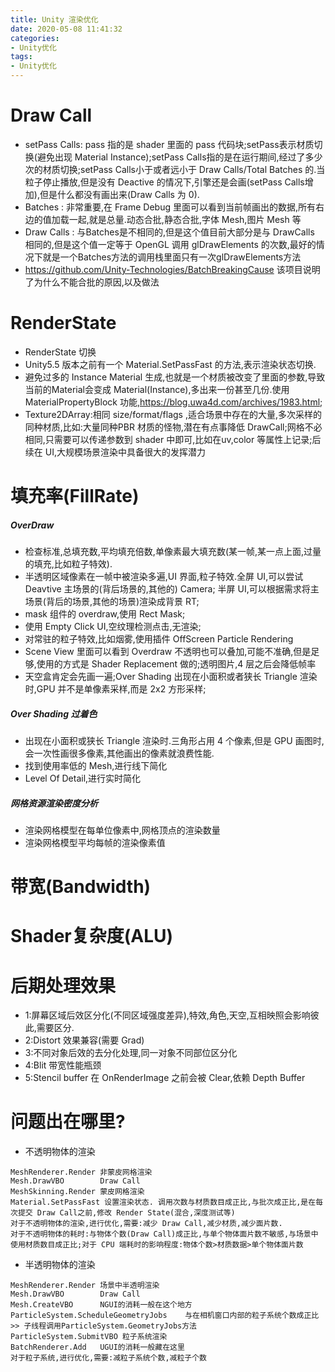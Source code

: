 ```yaml
---
title: Unity 渲染优化
date: 2020-05-08 11:41:32
categories:
- Unity优化
tags:
- Unity优化
---
```



# Draw Call
* setPass Calls: pass 指的是 shader 里面的 pass 代码块;setPass表示材质切换(避免出现 Material Instance);setPass Calls指的是在运行期间,经过了多少次的材质切换;setPass Calls小于或者远小于 Draw Calls/Total Batches 的.当粒子停止播放,但是没有 Deactive 的情况下,引擎还是会画(setPass Calls增加),但是什么都没有画出来(Draw Calls 为 0).
* Batches : 非常重要,在 Frame Debug 里面可以看到当前帧画出的数据,所有右边的值加载一起,就是总量.动态合批,静态合批,字体 Mesh,图片 Mesh 等
* Draw Calls : 与Batches是不相同的,但是这个值目前大部分是与 DrawCalls 相同的,但是这个值一定等于 OpenGL 调用 glDrawElements 的次数,最好的情况下就是一个Batches方法的调用栈里面只有一次glDrawElements方法
* https://github.com/Unity-Technologies/BatchBreakingCause 该项目说明了为什么不能合批的原因,以及做法

# RenderState
* RenderState 切换 
* Unity5.5 版本之前有一个 Material.SetPassFast 的方法,表示渲染状态切换.
* 避免过多的 Instance Material 生成,也就是一个材质被改变了里面的参数,导致当前的Material会变成 Material(Instance),多出来一份甚至几份.使用 MaterialPropertyBlock 功能,https://blog.uwa4d.com/archives/1983.html;       
* Texture2DArray:相同 size/format/flags ,适合场景中存在的大量,多次采样的同种材质,比如:大量同种PBR 材质的怪物,潜在有点事降低 DrawCall;网格不必相同,只需要可以传递参数到 shader 中即可,比如在uv,color 等属性上记录;后续在 UI,大规模场景渲染中具备很大的发挥潜力




# 填充率(FillRate)
##### OverDraw
* 检查标准,总填充数,平均填充倍数,单像素最大填充数(某一帧,某一点上面,过量的填充,比如粒子特效).
* 半透明区域像素在一帧中被渲染多遍,UI 界面,粒子特效.全屏 UI,可以尝试 Deavtive 主场景的(背后场景的,其他的) Camera; 半屏 UI,可以根据需求将主场景(背后的场景,其他的场景)渲染成背景 RT;
* mask 组件的 overdraw,使用 Rect Mask; 
* 使用 Empty Click UI,空纹理检测点击,无渲染;
* 对常驻的粒子特效,比如烟雾,使用插件 OffScreen Particle Rendering 
* Scene View 里面可以看到 Overdraw 不透明也可以叠加,可能不准确,但是足够,使用的方式是 Shader Replacement 做的;透明图片,4 层之后会降低帧率
* 天空盒肯定会先画一遍;Over Shading 出现在小面积或者狭长 Triangle 渲染时,GPU 并不是单像素采样,而是 2x2 方形采样;

##### Over Shading 过着色
* 出现在小面积或狭长 Triangle 渲染时.三角形占用 4 个像素,但是 GPU 画图时,会一次性画很多像素,其他画出的像素就浪费性能.
* 找到使用率低的 Mesh,进行线下简化
* Level Of Detail,进行实时简化
##### 网格资源渲染密度分析
* 渲染网格模型在每单位像素中,网格顶点的渲染数量
* 渲染网格模型平均每帧的渲染像素值

# 带宽(Bandwidth)

# Shader复杂度(ALU)


# 后期处理效果

* 1:屏幕区域后效区分化(不同区域强度差异),特效,角色,天空,互相映照会影响彼此,需要区分.
* 2:Distort 效果兼容(需要 Grad)
* 3:不同对象后效的去分化处理,同一对象不同部位区分化
* 4:Blit 带宽性能瓶颈
* 5:Stencil buffer 在 OnRenderImage 之前会被 Clear,依赖 Depth Buffer

# 问题出在哪里?
* 不透明物体的渲染
```
MeshRenderer.Render 非蒙皮网格渲染
Mesh.DrawVBO        Draw Call
MeshSkinning.Render 蒙皮网格渲染
Material.SetPassFast 设置渲染状态. 调用次数与材质数目成正比,与批次成正比,是在每次提交 Draw Call之前,修改 Render State(混合,深度测试等)
对于不透明物体的渲染,进行优化,需要:减少 Draw Call,减少材质,减少面片数.
对于不透明物体的耗时:与物体个数(Draw Call)成正比,与单个物体面片数不敏感,与场景中使用材质数目成正比;对于 CPU 端耗时的影响程度:物体个数>材质数据>单个物体面片数
```
* 半透明物体的渲染
```
MeshRenderer.Render 场景中半透明渲染
Mesh.DrawVBO        Draw Call
Mesh.CreateVBO      NGUI的消耗一般在这个地方
ParticleSystem.ScheduleGeometryJobs    与在相机窗口内部的粒子系统个数成正比 >> 子线程调用ParticleSystem.GeometryJobs方法
ParticleSystem.SubmitVBO 粒子系统渲染
BatchRenderer.Add   UGUI的消耗一般藏在这里
对于粒子系统,进行优化,需要:减粒子系统个数,减粒子个数

```